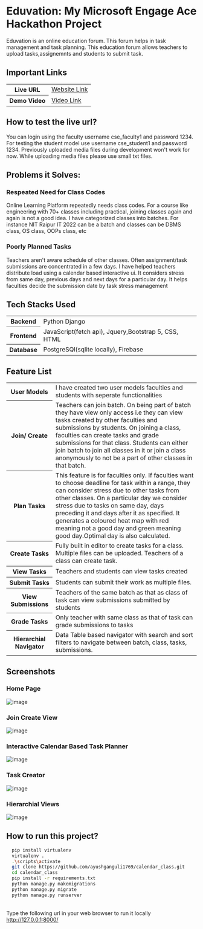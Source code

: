 # Eduvation: My Microsoft Engage Ace Hackathon Project
Eduvation is an online education forum. This forum helps in task management and task planning.
This education forum allows teachers to upload tasks,assignemnts and students to submit task.
## Important Links

<table>
<tr>
<th> Live URL</th>
<td><a href="http://eduvatemeeducation.pythonanywhere.com/"> Website Link</a> </td>
</tr>
<tr>
<th> Demo Video</th>
<td> <a href="https://www.youtube.com/watch?v=epG3aRdHjBs">Video Link </a></td>
</tr>
</table>

## How to test the live url?

You can login using the faculty username cse_faculty1 and password 1234. For testing the student model use username cse_student1 and password 1234. Previously uploaded media files during development won't work for now. While uploading media files please use small txt files.

## Problems it Solves:

### Respeated Need for Class Codes
Online Learning Platform repeatedly needs class codes. For a course like engineering with 70+ classes including practical,
joining classes again and again is not a good idea. I have categorized classes into batches. For instance NIT Raipur IT 2022 can be a batch and classes can be DBMS class, OS class, OOPs class, etc

### Poorly Planned Tasks
Teachers aren't aware schedule of other classes. Often assignment/task submissions are concentrated in a few days. 
I have helped teachers distribute load using a calendar based interactive ui.
It considers stress from same day, previous days and next days for a particular day. It helps faculties decide the submission date by task stress management

## Tech Stacks Used

<table>
<tr>
<th> Backend</th>
<td>  Python Django </td>
</tr>
<tr>
<th> Frontend</th>
<td> JavaScript(fetch api), Jquery,Bootstrap 5, CSS, HTML </td>
</tr>
 <tr>
<th> Database</th>
<td> PostgreSQl(sqlite locally), Firebase </td>
</tr>
</table>

## Feature List

<table>
<tr>
<th> User Models</th>
<td> I have created two user models faculties and students with seperate functionalities</td>
</tr>
<tr>
<th>Join/ Create</th>
<td> Teachers can join batch. On being part of batch they have view only access i.e they can view tasks created by other faculties and submissions by students.
On joining a class, faculties can create tasks and grade submissions for that class. Students can either join batch to join all classes in it or join a class anonymously to 
not be a part of other classes in that batch.
</td>
</tr>
<tr>
<th> Plan Tasks</th>
<td>
This feature is for faculties only. If faculties want to choose deadline for task within a range, they can consider stress due to other tasks from other classes. On a particular day 
we consider stress due to tasks on same day, days preceding it and days after it as specified. It generates a coloured heat map with red meaning not a good day and green meaning good day.Optimal 
day is also calculated.
</td>
</tr>
<tr>
<th> Create Tasks</th>
<td>
Fully built in editor to create tasks for a class. Multiple files can be uploaded. Teachers of a class can create task.
</td>
</tr>
<tr>
<th> View Tasks</th>
<td> Teachers and students can view tasks created </td>
</tr>
<tr>
<th>Submit Tasks</th>
<td>
Students can submit their work as multiple files.
</td>
</tr>
<tr>
<th>View Submissions</th>
<td> Teachers of the same batch as that as class of task can view submissions submitted by students</td>
</tr>
<tr>
<th>Grade Tasks</th>
<td> Only teacher with same class as that of task can grade submissions to tasks</td>
</tr>
<tr>
<th> Hierarchial Navigator</th>
<td> Data Table based navigator with search and sort filters to navigate between batch, class, tasks, submissions.
</tr>
</table>

## Screenshots

### Home Page
![image](https://user-images.githubusercontent.com/53971272/143778966-b194876d-20ab-4068-a139-917ee0fae6bb.png)

### Join Create View
![image](https://user-images.githubusercontent.com/53971272/143778993-481a990f-0d51-47d3-811f-f054e49eee63.png)

### Interactive Calendar Based Task Planner
![image](https://user-images.githubusercontent.com/53971272/143780400-b033e083-e453-45a6-850a-f3e0fe40232c.png)

### Task Creator
![image](https://user-images.githubusercontent.com/53971272/143779059-2910b2ae-8194-4536-915d-b2d6fe7d7d29.png)

### Hierarchial Views
![image](https://user-images.githubusercontent.com/53971272/143779102-52b7a7aa-0ec0-4c7d-b420-c3d9eeff85ee.png)

## How to run this project?
```bash
  pip install virtualenv
  virtualenv .
  .\scripts\activate
  git clone https://github.com/ayushganguli1769/calendar_class.git
  cd calendar_class
  pip install -r requirements.txt
  python manage.py makemigrations
  python manage.py migrate
  python manage.py runserver
 ```

</br> Type the following url in your web browser to run it locally http://127.0.0.1:8000/  </br>



